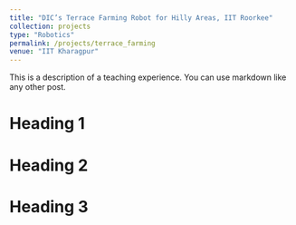 ```yaml
---
title: "DIC’s Terrace Farming Robot for Hilly Areas, IIT Roorkee"
collection: projects
type: "Robotics"
permalink: /projects/terrace_farming
venue: "IIT Kharagpur"
---
```


This is a description of a teaching experience. You can use markdown like any other post.

Heading 1
======

Heading 2
======

Heading 3
======
